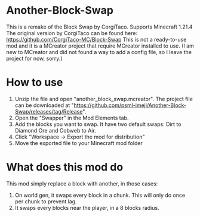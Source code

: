 # Another-Block-Swap
This is a remake of the Block Swap by CorgiTaco.
Supports Minecraft 1.21.4
The original version by CorgiTaco can be found here: https://github.com/CorgiTaco-MC/Block-Swap
This is not a ready-to-use mod and it is a MCreator project that require MCreator installed to use. (I am new to MCreator and did not found a way to add a config file, so I leave the project for now, sorry.)

# How to use
1. Unzip the file and open "another_block_swap.mcreator". The project file can be downloaded at "https://github.com/psml-imeji/Another-Block-Swap/releases/tag/Release".
2. Open the "Swapper" in the Mod Elements tab.
3. Add the blocks you want to swap. It have two default swaps: Dirt to Diamond Ore and Cobweb to Air.
4. Click "Workspace -> Export the mod for distribution"
5. Move the exported file to your Minecraft mod folder

# What does this mod do
This mod simply replace a block with another, in those cases:
1. On world gen, it swaps every block in a chunk. This will only do once per chunk to prevent lag.
2. It swaps every blocks near the player, in a 8 blocks radius.

